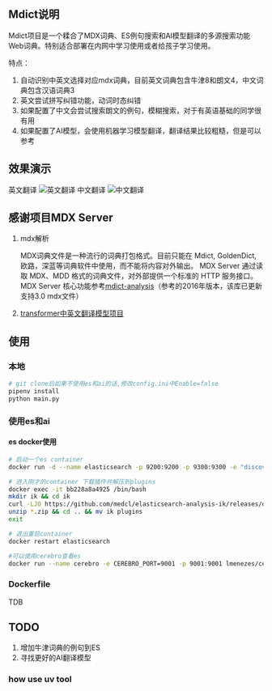 ## Mdict说明

Mdict项目是一个糅合了MDX词典、ES例句搜索和AI模型翻译的多源搜索功能Web词典。特别适合部署在内网中学习使用或者给孩子学习使用。

特点：

1. 自动识别中英文选择对应mdx词典，目前英文词典包含牛津8和朗文4，中文词典包含汉语词典3
2. 英文尝试拼写纠错功能，动词时态纠错
3. 如果配置了中文会尝试搜索朗文的例句，模糊搜索，对于有英语基础的同学很有用
4. 如果配置了AI模型，会使用机器学习模型翻译，翻译结果比较粗糙，但是可以参考

## 效果演示

英文翻译
![英文翻译](screenshots/en_example.png)
中文翻译
![中文翻译](screenshots/zh_example.png)

## 感谢项目MDX Server

1. mdx解析

   MDX词典文件是一种流行的词典打包格式。目前只能在 Mdict, GoldenDict, 欧路，深蓝等词典软件中使用，而不能将内容对外输出。
   MDX Server 通过读取 MDX、MDD 格式的词典文件，对外部提供一个标准的 HTTP 服务接口。
   MDX Server 核心功能参考[mdict-analysis](https://bitbucket.org/xwang/mdict-analysis/src/master/)（参考的2016年版本，该库已更新支持3.0 mdx文件）

2. [transformer中英文翻译模型项目](https://huggingface.co/Helsinki-NLP)

## 使用

### 本地

```bash
# git clone后如果不使用es和ai的话,修改config.ini中Enable=false
pipenv install
python main.py
```

### 使用es和ai

#### es docker使用

```bash
# 启动一个es container
docker run -d --name elasticsearch -p 9200:9200 -p 9300:9300 -e "discovery.type=single-node" elasticsearch:7.17.1

# 进入刚才的container 下载插件并解压到plugins
docker exec -it bb228a8a4925 /bin/bash
mkdir ik && cd ik
curl -LJO https://github.com/medcl/elasticsearch-analysis-ik/releases/download/v7.17.1/elasticsearch-analysis-ik-7.17.1.zip
unzip *.zip && cd .. && mv ik plugins
exit

# 退出重启container
docker restart elasticsearch

#可以使用cerebro查看es
docker run --name cerebro -e CEREBRO_PORT=9001 -p 9001:9001 lmenezes/cerebro
```

### Dockerfile
TDB

## TODO

1. 增加牛津词典的例句到ES
2. 寻找更好的AI翻译模型

### how use uv tool
```bash

```